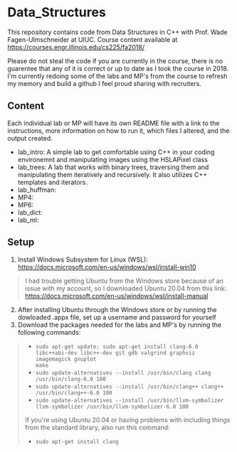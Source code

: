 # Data_Structures
This repository contains code from Data Structures in C++ with Prof. Wade Fagen-Ulmschneider at UIUC. Course content available at https://courses.engr.illinois.edu/cs225/fa2018/  
  
Please do not steal the code if you are currently in the course, there is no guarentee that any of it is correct or up to date as I took the course in 2018. I'm currently redoing some of the labs and MP's from the course to refresh my memory and build a github I feel proud sharing with recruiters.

## Content
Each individual lab or MP will have its own README file with a link to the instructions, more information on how to run it, which files I altered, and the output created. 
  
* lab_intro: A simple lab to get comfortable using C++ in your coding environemnt and manipulating images using the HSLAPixel class  
* lab_trees: A lab that works with binary trees, traversing them and manipulating them iteratively and recursively. It also utilizes C++ templates and iterators.  
* lab_huffman:  
* MP4:  
* MP6:  
* lab_dict:  
* lab_ml:  

## Setup
1. Install Windows Subsystem for Linux (WSL): https://docs.microsoft.com/en-us/windows/wsl/install-win10  
> I had trouble getting Ubuntu from the Windows store because of an issue with my account, so I downloaded Ubuntu 20.04 from this link: https://docs.microsoft.com/en-us/windows/wsl/install-manual
2. After installing Ubuntu through the Windows store or by running the dowloaded .appx file, set up a username and password for yourself
3. Download the packages needed for the labs and MP's by running the following commands:

> - <code>sudo apt-get update; sudo apt-get install clang-6.0 libc++abi-dev libc++-dev git gdb valgrind graphviz imagemagick gnuplot make</code>  
> - <code>sudo update-alternatives --install /usr/bin/clang clang /usr/bin/clang-6.0 100</code>
> - <code>sudo update-alternatives --install /usr/bin/clang++ clang++ /usr/bin/clang++-6.0 100</code>
> - <code>sudo update-alternatives --install /usr/bin/llvm-symbolizer llvm-symbolizer /usr/bin/llvm-symbolizer-6.0 100</code>  
>   
> If you're using Ubuntu 20.04 or having problems with including things from the standard library, also run this command:
> - <code>sudo apt-get install clang</code>

